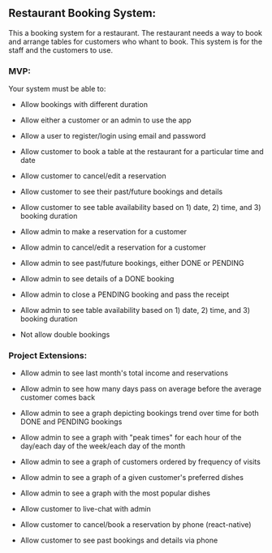 ## Restaurant Booking System:

This a booking system for a restaurant. The restaurant needs a way to book and arrange tables for customers who whant to book. This system is for the staff and the customers to use.

### MVP:

Your system must be able to:

* Allow bookings with different duration
* Allow either a customer or an admin to use the app
* Allow a user to register/login using email and password
* Allow customer to book a table at the restaurant for a particular time and date
* Allow customer to cancel/edit a reservation 
* Allow customer to see their past/future bookings and details
* Allow customer to see table availability based on 1) date, 2) time, and 3) booking duration

* Allow admin to make a reservation for a customer
* Allow admin to cancel/edit a reservation for a customer
* Allow admin to see past/future bookings, either DONE or PENDING
* Allow admin to see details of a DONE booking
* Allow admin to close a PENDING booking and pass the receipt
* Allow admin to see table availability based on 1) date, 2) time, and 3) booking duration

* Not allow double bookings

### Project Extensions:

* Allow admin to see last month's total income and reservations
* Allow admin to see how many days pass on average before the average customer comes back
* Allow admin to see a graph depicting bookings trend over time for both DONE and PENDING bookings
* Allow admin to see a graph with "peak times" for each hour of the day/each day of the week/each day of the month
* Allow admin to see a graph of customers ordered by frequency of visits
* Allow admin to see a graph of a given customer's preferred dishes
* Allow admin to see a graph with the most popular dishes

* Allow customer to live-chat with admin
* Allow customer to cancel/book a reservation by phone (react-native)
* Allow customer to see past bookings and details via phone
